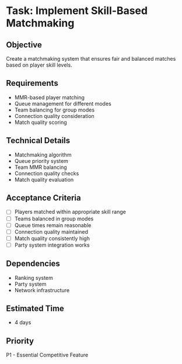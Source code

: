 # Task: Implement Skill-Based Matchmaking

## Objective
Create a matchmaking system that ensures fair and balanced matches based on player skill levels.

## Requirements
- MMR-based player matching
- Queue management for different modes
- Team balancing for group modes
- Connection quality consideration
- Match quality scoring

## Technical Details
- Matchmaking algorithm
- Queue priority system
- Team MMR balancing
- Connection quality checks
- Match quality evaluation

## Acceptance Criteria
- [ ] Players matched within appropriate skill range
- [ ] Teams balanced in group modes
- [ ] Queue times remain reasonable
- [ ] Connection quality maintained
- [ ] Match quality consistently high
- [ ] Party system integration works

## Dependencies
- Ranking system
- Party system
- Network infrastructure

## Estimated Time
- 4 days

## Priority
P1 - Essential Competitive Feature